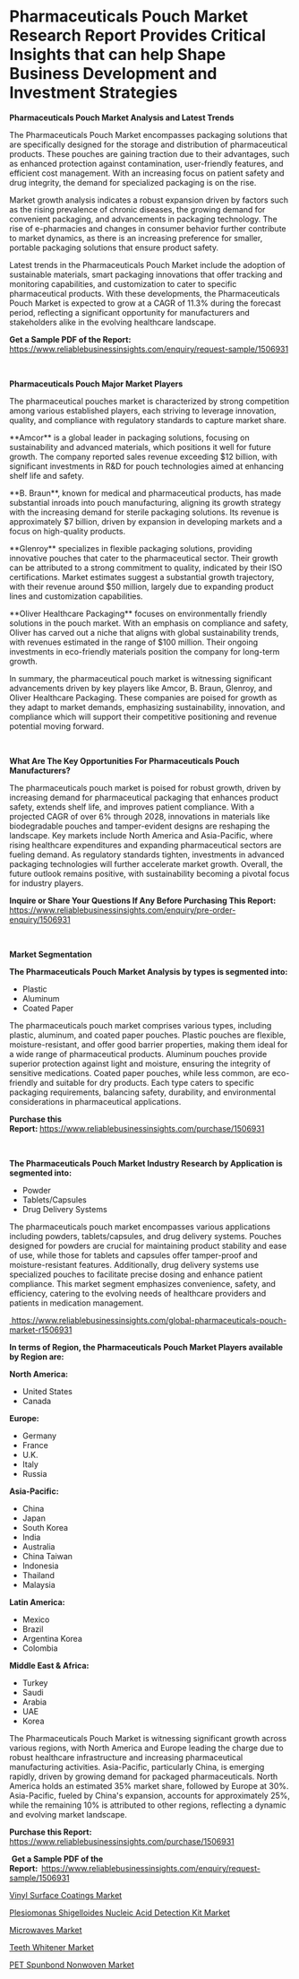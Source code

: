 <p><h1>Pharmaceuticals Pouch Market Research Report Provides Critical Insights that can help Shape Business Development and Investment Strategies</h1></p><p><strong>Pharmaceuticals Pouch Market Analysis and Latest Trends</strong></p>
<p><p>The Pharmaceuticals Pouch Market encompasses packaging solutions that are specifically designed for the storage and distribution of pharmaceutical products. These pouches are gaining traction due to their advantages, such as enhanced protection against contamination, user-friendly features, and efficient cost management. With an increasing focus on patient safety and drug integrity, the demand for specialized packaging is on the rise.</p><p>Market growth analysis indicates a robust expansion driven by factors such as the rising prevalence of chronic diseases, the growing demand for convenient packaging, and advancements in packaging technology. The rise of e-pharmacies and changes in consumer behavior further contribute to market dynamics, as there is an increasing preference for smaller, portable packaging solutions that ensure product safety.</p><p>Latest trends in the Pharmaceuticals Pouch Market include the adoption of sustainable materials, smart packaging innovations that offer tracking and monitoring capabilities, and customization to cater to specific pharmaceutical products. With these developments, the Pharmaceuticals Pouch Market is expected to grow at a CAGR of 11.3% during the forecast period, reflecting a significant opportunity for manufacturers and stakeholders alike in the evolving healthcare landscape.</p></p>
<p><strong>Get a Sample PDF of the Report:&nbsp;</strong> <a href="https://www.reliablebusinessinsights.com/enquiry/request-sample/1506931">https://www.reliablebusinessinsights.com/enquiry/request-sample/1506931</a></p>
<p>&nbsp;</p>
<p><strong>Pharmaceuticals Pouch Major Market Players</strong></p>
<p><p>The pharmaceutical pouches market is characterized by strong competition among various established players, each striving to leverage innovation, quality, and compliance with regulatory standards to capture market share.</p><p>**Amcor** is a global leader in packaging solutions, focusing on sustainability and advanced materials, which positions it well for future growth. The company reported sales revenue exceeding $12 billion, with significant investments in R&D for pouch technologies aimed at enhancing shelf life and safety.</p><p>**B. Braun**, known for medical and pharmaceutical products, has made substantial inroads into pouch manufacturing, aligning its growth strategy with the increasing demand for sterile packaging solutions. Its revenue is approximately $7 billion, driven by expansion in developing markets and a focus on high-quality products.</p><p>**Glenroy** specializes in flexible packaging solutions, providing innovative pouches that cater to the pharmaceutical sector. Their growth can be attributed to a strong commitment to quality, indicated by their ISO certifications. Market estimates suggest a substantial growth trajectory, with their revenue around $50 million, largely due to expanding product lines and customization capabilities.</p><p>**Oliver Healthcare Packaging** focuses on environmentally friendly solutions in the pouch market. With an emphasis on compliance and safety, Oliver has carved out a niche that aligns with global sustainability trends, with revenues estimated in the range of $100 million. Their ongoing investments in eco-friendly materials position the company for long-term growth.</p><p>In summary, the pharmaceutical pouch market is witnessing significant advancements driven by key players like Amcor, B. Braun, Glenroy, and Oliver Healthcare Packaging. These companies are poised for growth as they adapt to market demands, emphasizing sustainability, innovation, and compliance which will support their competitive positioning and revenue potential moving forward.</p></p>
<p>&nbsp;</p>
<p><strong>What Are The Key Opportunities For Pharmaceuticals Pouch Manufacturers?</strong></p>
<p><p>The pharmaceuticals pouch market is poised for robust growth, driven by increasing demand for pharmaceutical packaging that enhances product safety, extends shelf life, and improves patient compliance. With a projected CAGR of over 6% through 2028, innovations in materials like biodegradable pouches and tamper-evident designs are reshaping the landscape. Key markets include North America and Asia-Pacific, where rising healthcare expenditures and expanding pharmaceutical sectors are fueling demand. As regulatory standards tighten, investments in advanced packaging technologies will further accelerate market growth. Overall, the future outlook remains positive, with sustainability becoming a pivotal focus for industry players.</p></p>
<p><strong>Inquire or Share Your Questions If Any Before Purchasing This Report:</strong> <a href="https://www.reliablebusinessinsights.com/enquiry/pre-order-enquiry/1506931">https://www.reliablebusinessinsights.com/enquiry/pre-order-enquiry/1506931</a></p>
<p>&nbsp;</p>
<p><strong>Market Segmentation</strong></p>
<p><strong>The Pharmaceuticals Pouch Market Analysis by types is segmented into:</strong></p>
<p><ul><li>Plastic</li><li>Aluminum</li><li>Coated Paper</li></ul></p>
<p><p>The pharmaceuticals pouch market comprises various types, including plastic, aluminum, and coated paper pouches. Plastic pouches are flexible, moisture-resistant, and offer good barrier properties, making them ideal for a wide range of pharmaceutical products. Aluminum pouches provide superior protection against light and moisture, ensuring the integrity of sensitive medications. Coated paper pouches, while less common, are eco-friendly and suitable for dry products. Each type caters to specific packaging requirements, balancing safety, durability, and environmental considerations in pharmaceutical applications.</p></p>
<p><strong>Purchase this Report:&nbsp;</strong><a href="https://www.reliablebusinessinsights.com/purchase/1506931">https://www.reliablebusinessinsights.com/purchase/1506931</a></p>
<p>&nbsp;</p>
<p><strong>The Pharmaceuticals Pouch Market Industry Research by Application is segmented into:</strong></p>
<p><ul><li>Powder</li><li>Tablets/Capsules</li><li>Drug Delivery Systems</li></ul></p>
<p><p>The pharmaceuticals pouch market encompasses various applications including powders, tablets/capsules, and drug delivery systems. Pouches designed for powders are crucial for maintaining product stability and ease of use, while those for tablets and capsules offer tamper-proof and moisture-resistant features. Additionally, drug delivery systems use specialized pouches to facilitate precise dosing and enhance patient compliance. This market segment emphasizes convenience, safety, and efficiency, catering to the evolving needs of healthcare providers and patients in medication management.</p></p>
<p><a href="https://www.reliablebusinessinsights.com/global-pharmaceuticals-pouch-market-r1506931">&nbsp;https://www.reliablebusinessinsights.com/global-pharmaceuticals-pouch-market-r1506931</a></p>
<p><strong>In terms of Region, the Pharmaceuticals Pouch Market Players available by Region are:</strong></p>
<p>
    <p> <strong> North America: </strong>
        <ul>
            <li>United States</li>
            <li>Canada</li>
        </ul>
        </p> 
    <p> <strong> Europe: </strong>
        <ul>
            <li>Germany</li>
            <li>France</li>
            <li>U.K.</li>
            <li>Italy</li>
            <li>Russia</li>
        </ul>
        </p> 
    <p> <strong> Asia-Pacific: </strong>
        <ul>
            <li>China</li>
            <li>Japan</li>
            <li>South Korea</li>
            <li>India</li>
            <li>Australia</li>
            <li>China Taiwan</li>
            <li>Indonesia</li>
            <li>Thailand</li>
            <li>Malaysia</li>
        </ul>
        </p> 
    <p> <strong> Latin America: </strong>
        <ul>
            <li>Mexico</li>
            <li>Brazil</li>
            <li>Argentina Korea</li>
            <li>Colombia</li>
        </ul>
        </p> 
    <p> <strong> Middle East & Africa: </strong>
        <ul>
            <li>Turkey</li>
            <li>Saudi</li>
            <li>Arabia</li>
            <li>UAE</li>
            <li>Korea</li>
        </ul>
    </p>
    </p>
<p><p>The Pharmaceuticals Pouch Market is witnessing significant growth across various regions, with North America and Europe leading the charge due to robust healthcare infrastructure and increasing pharmaceutical manufacturing activities. Asia-Pacific, particularly China, is emerging rapidly, driven by growing demand for packaged pharmaceuticals. North America holds an estimated 35% market share, followed by Europe at 30%. Asia-Pacific, fueled by China's expansion, accounts for approximately 25%, while the remaining 10% is attributed to other regions, reflecting a dynamic and evolving market landscape.</p></p>
<p><strong>Purchase this Report: </strong><a href="https://www.reliablebusinessinsights.com/purchase/1506931">https://www.reliablebusinessinsights.com/purchase/1506931</a></p>
<p>&nbsp;<strong>Get a Sample PDF of the Report:&nbsp;&nbsp;</strong><a href="https://www.reliablebusinessinsights.com/enquiry/request-sample/1506931">https://www.reliablebusinessinsights.com/enquiry/request-sample/1506931</a></p>
<p><strong></strong></p>
<p><p><a href="https://github.com/abbislposival/Market-Research-Report-List-1/blob/main/vinyl-surface-coatings-market.md">Vinyl Surface Coatings Market</a></p><p><a href="https://medium.com/@flynnsmart2022/what-are-the-growth-opportunities-and-challenges-in-the-plesiomonas-shigelloides-nucleic-acid-fa5ec9366bdf">Plesiomonas Shigelloides Nucleic Acid Detection Kit Market</a></p><p><a href="https://www.linkedin.com/pulse/global-microwaves-market-landscape-future-trends-strategic-0am3c?trackingId=7xDvK97eR8CSECc6x4iKFA%3D%3D">Microwaves Market</a></p><p><a href="https://issuu.com/reportprime-2/docs/teeth-whitener-market-size-2030.ppt_2575ff9eca8eb1">Teeth Whitener Market</a></p><p><a href="https://medium.com/@flynnsmart2022/market-leaders-and-laggards-global-pet-spunbond-nonwoven-market-trends-and-forecast-2024-2031-7b950361e65f">PET Spunbond Nonwoven Market</a></p></p>